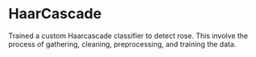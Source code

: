 # HaarCascade
Trained a custom Haarcascade classifier to detect rose. This involve the process of gathering, cleaning, preprocessing, and training the data.
